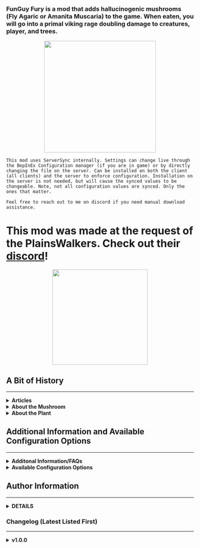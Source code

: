 ### FunGuy Fury is a mod that adds hallucinogenic mushrooms (Fly Agaric or Amanita Muscaria) to the game. When eaten, you will go into a primal viking rage doubling damage to creatures, player, and trees.

<center><a href="https://i.imgur.com/nABnseC.png"><img src="https://i.imgur.com/nABnseC.png" href="https://i.imgur.com/nABnseC.png" width="300" height="300"></a></center>

`This mod uses ServerSync internally. Settings can change live through the BepInEx Configuration manager (if you are in game) or by directly changing the file on the server. Can be installed on both the client (all clients) and the server to enforce configuration. Installation on the server is not needed, but will cause the synced values to be changeable. Note, not all configuration values are synced. Only the ones that matter.`

`Feel free to reach out to me on discord if you need manual download assistance.`

# This mod was made at the request of the PlainsWalkers. Check out their [discord](https://discord.gg/cy4bSvNVX7)!

<center><a href="https://discord.gg/cy4bSvNVX7"><img src="https://i.imgur.com/MlJ2G2j.png" href="https://i.imgur.com/MlJ2G2j.png" width="256" height="256"></a></center>

## A Bit of History

---

<details>
<summary><b>Articles</b></summary>

These articles debate that the mushroom was even the cause of the trancelike berserker state. Though, some still say it
was the hallucinogenic properties of the mushroom that caused the berserker state.

* [Crazed Viking warriors may have been high on henbane](https://sciencenorway.no/drugs-history-plants/crazed-viking-warriors-may-have-been-high-on-henbane/1571431)
* [Viking berserkers may have used henbane to induce trance-like state](https://arstechnica.com/science/2019/09/viking-berserkers-may-have-used-henbane-to-induce-trance-like-state/)

</details>

<details>
<summary><b>About the Mushroom</b></summary> 
<a href="https://upload.wikimedia.org/wikipedia/commons/thumb/3/32/Amanita_muscaria_3_vliegenzwammen_op_rij.jpg/1280px-Amanita_muscaria_3_vliegenzwammen_op_rij.jpg"><img src="https://upload.wikimedia.org/wikipedia/commons/thumb/3/32/Amanita_muscaria_3_vliegenzwammen_op_rij.jpg/1280px-Amanita_muscaria_3_vliegenzwammen_op_rij.jpg" href="https://upload.wikimedia.org/wikipedia/commons/thumb/3/32/Amanita_muscaria_3_vliegenzwammen_op_rij.jpg/1280px-Amanita_muscaria_3_vliegenzwammen_op_rij.jpg" width="350" height="300"></a>

* [Amanita muscaria](https://en.wikipedia.org/wiki/Amanita_muscaria)

</details>

<details>
<summary><b>About the Plant</b></summary> 
<a href="http://t2.gstatic.com/licensed-image?q=tbn:ANd9GcSSp1um5pxyQn6uXL98nVC1iZuSGScHJJSYmFhX6Ix9Qf_2Q0hOOJRIo3mMFU38H4dUEWnSKjDy-HSggzA"><img src="http://t2.gstatic.com/licensed-image?q=tbn:ANd9GcSSp1um5pxyQn6uXL98nVC1iZuSGScHJJSYmFhX6Ix9Qf_2Q0hOOJRIo3mMFU38H4dUEWnSKjDy-HSggzA" href="http://t2.gstatic.com/licensed-image?q=tbn:ANd9GcSSp1um5pxyQn6uXL98nVC1iZuSGScHJJSYmFhX6Ix9Qf_2Q0hOOJRIo3mMFU38H4dUEWnSKjDy-HSggzA" width="350" height="300"></a>

* [Hyoscyamus niger](https://en.wikipedia.org/wiki/Hyoscyamus_niger)

</details>

## Additional Information and Available Configuration Options

---
<details>
<summary><b>Additonal Information/FAQs</b></summary>

> > `How long does it take for the mushroom to grow back?`
>  * 8 days (in-game) approx 14400 seconds
> > `Why doesn't all of my armor turn red?`
>  * Technically, the portion of your armor that is not turning red, is a material placed over the player skin. This
     will be fixed in a future update.
> > `Where can I find the mushroom?`
>  * The mushroom can be found in the swamp biome. It is a rare spawn. No, this is not configurable.
</details>

<details>
<summary><b>Available Configuration Options</b></summary>

Please note that not all configuration options are listed, only the ones that matter the most and are not from the
ItemManager (which allows basic configuration of the Agaric Mushroom Hat Item.

`[1 - General]`

* Lock Configuration [Synced with Server]
    * If on, the configuration is locked and can be changed by server admins only.
        * Default value:  On
* Damage Boost [Synced with Server]
    * Damage multiplier gained from eating the mushroom. Applies to creatures, players, and trees.
        * Default value:  2

`[2 - Berserk Effect]`

* Cooldown [Synced with Server]
    * Cooldown in seconds between each use of the effect. Prevents eating the food if the cooldown is not over. Displays
      the cooldown when failed to eat the food. Tweak the Cooldown Message to change the message displayed.
        * Default value:  15
* Duration [Synced with Server]
    * Duration in seconds of the berserker effect.
        * Default value:  15
* Start Message [Not Synced with Server]
    * Message displayed when the berserk effect starts.
        * Default value:  Damage increased at the cost of health!
* Stop Message [Not Synced with Server]
    * Message displayed when the berserk effect ends.
        * Default value:  Empty
* Cooldown Message [Not Synced with Server]
    * Message displayed when the cooldown is not over. {0} is replaced by the remaining time in seconds.
        * Default value:  You are still recovering from your last berserk rage! {0} remaining.
* Effect Tooltip [Not Synced with Server]
    * Tooltip shown when hovering over the Fly Agaric mushroom to describe the effect.
        * Default value:  <color=red>Increase damage x2, but at the cost of health loss over time</color>
* Damage Per Hit [Synced with Server]
    * Damage taken per hit while berserk. Set to 0 to disable damage.
        * Default value:  5
* Damage Interval [Synced with Server]
    * Interval in seconds between each damage taken while berserk.
        * Default value:  1

`[Fly Agaric Mushroom]`

* Weight [Synced with Server]
    * Weight of the Fly Agaric Mushroom.
        * Default value:  0.1
* Trader Value [Synced with Server]
    * Trader value of the Fly Agaric Mushroom.
        * Default value:  0

</details>

## Author Information

---
<details>
<summary><b>DETAILS</b></summary>

### Azumatt

`DISCORD:` Azumatt#2625

`STEAM:` https://steamcommunity.com/id/azumatt/

For Questions or Comments, find me in the Odin Plus Team Discord or in mine:

[![https://i.imgur.com/XXP6HCU.png](https://i.imgur.com/XXP6HCU.png)](https://discord.gg/Pb6bVMnFb2)
<a href="https://discord.gg/pdHgy6Bsng"><img src="https://i.imgur.com/Xlcbmm9.png" href="https://discord.gg/pdHgy6Bsng" width="175" height="175"></a>


</details>

### Changelog (Latest Listed First)

---

<details>
<summary><b>v1.0.0</b></summary>

> - Initial Release
</details>